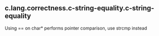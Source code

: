 ## c.lang.correctness.c-string-equality.c-string-equality
Using == on char* performs pointer comparison, use strcmp instead